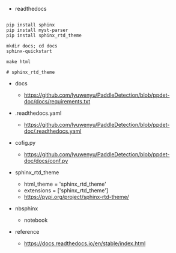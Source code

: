 
- readthedocs

```

pip install sphinx
pip install myst-parser
pip install sphinx_rtd_theme

mkdir docs; cd docs
sphinx-quickstart

make html

# sphinx_rtd_theme

```

- docs
  - https://github.com/lyuwenyu/PaddleDetection/blob/ppdet-doc/docs/requirements.txt
  
- .readthedocs.yaml
  - https://github.com/lyuwenyu/PaddleDetection/blob/ppdet-doc/.readthedocs.yaml

- cofig.py
  - https://github.com/lyuwenyu/PaddleDetection/blob/ppdet-doc/docs/conf.py


- sphinx_rtd_theme
  - html_theme = 'sphinx_rtd_theme'
  - extensions = ['sphinx_rtd_theme']
  - https://pypi.org/project/sphinx-rtd-theme/

- nbsphinx
  - notebook

- reference
  - https://docs.readthedocs.io/en/stable/index.html